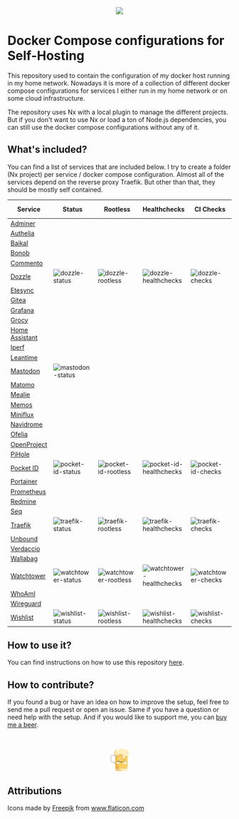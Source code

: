 <p align="center">
    <img width="25%" src="./logo.svg">
</p>

# Docker Compose configurations for Self-Hosting

This repository used to contain the configuration of my docker host running in my home network. Nowadays it is more of a collection of different docker compose configurations for services I either run in my home network or on some cloud infrastructure.

The repository uses Nx with a local plugin to manage the different projects. But if you don't want to use Nx or load a ton of Node.js dependencies, you can still use the docker compose configurations without any of it.

## What's included?

You can find a list of services that are included below. I try to create a folder (Nx project) per service / docker compose configuration. Almost all of the services depend on the reverse proxy Traefik. But other than that, they should be mostly self contained.

| Service                               | Status               | Rootless               | Healthchecks               | CI Checks            | Latest Version        | Last Commit          |
| ------------------------------------- | -------------------- | ---------------------- | -------------------------- | -------------------- | --------------------- | -------------------- |
| [Adminer](apps/adminer)               |                      |                        |                            |                      |                       |                      |
| [Authelia](apps/authelia)             |                      |                        |                            |                      |                       |                      |
| [Baikal](apps/baikal)                 |                      |                        |                            |                      |                       |                      |
| [Bonob](apps/bonob)                   |                      |                        |                            |                      |                       |                      |
| [Commento](apps/commento)             |                      |                        |                            |                      |                       |                      |
| [Dozzle](apps/dozzle)                 | ![dozzle-status]     | ![dozzle-rootless]     | ![dozzle-healthchecks]     | ![dozzle-checks]     | ![dozzle-version]     | ![dozzle-commit]     |
| [Etesync](apps/etesync)               |                      |                        |                            |                      |                       |                      |
| [Gitea](apps/gitea)                   |                      |                        |                            |                      |                       |                      |
| [Grafana](apps/grafana)               |                      |                        |                            |                      |                       |                      |
| [Grocy](apps/grocy)                   |                      |                        |                            |                      |                       |                      |
| [Home Assistant](apps/home-assistant) |                      |                        |                            |                      |                       |                      |
| [Iperf](apps/iperf)                   |                      |                        |                            |                      |                       |                      |
| [Leantime](apps/leantime)             |                      |                        |                            |                      |                       |                      |
| [Mastodon](apps/mastodon)             | ![mastodon-status]   |                        |                            |                      |                       |                      |
| [Matomo](apps/matomo)                 |                      |                        |                            |                      |                       |                      |
| [Mealie](apps/mealie)                 |                      |                        |                            |                      |                       |                      |
| [Memos](apps/memos)                   |                      |                        |                            |                      |                       |                      |
| [Miniflux](apps/miniflux)             |                      |                        |                            |                      |                       |                      |
| [Navidrome](apps/navidrome)           |                      |                        |                            |                      |                       |                      |
| [Ofelia](apps/ofelia)                 |                      |                        |                            |                      |                       |                      |
| [OpenProject](apps/openproject)       |                      |                        |                            |                      |                       |                      |
| [PiHole](apps/pihole)                 |                      |                        |                            |                      |                       |                      |
| [Pocket ID](apps/pocket-id)           | ![pocket-id-status]  | ![pocket-id-rootless]  | ![pocket-id-healthchecks]  | ![pocket-id-checks]  | ![pocket-id-version]  | ![pocket-id-commit]  |
| [Portainer](apps/portainer)           |                      |                        |                            |                      |                       |                      |
| [Prometheus](apps/prometheus)         |                      |                        |                            |                      |                       |                      |
| [Redmine](apps/redmine)               |                      |                        |                            |                      |                       |                      |
| [Seq](apps/seq)                       |                      |                        |                            |                      |                       |                      |
| [Traefik](apps/traefik)               | ![traefik-status]    | ![traefik-rootless]    | ![traefik-healthchecks]    | ![traefik-checks]    | ![traefik-version]    | ![traefik-commit]    |
| [Unbound](apps/unbound)               |                      |                        |                            |                      |                       |                      |
| [Verdaccio](apps/verdaccio)           |                      |                        |                            |                      |                       |                      |
| [Wallabag](apps/wallabag)             |                      |                        |                            |                      |                       |                      |
| [Watchtower](apps/watchtower)         | ![watchtower-status] | ![watchtower-rootless] | ![watchtower-healthchecks] | ![watchtower-checks] | ![watchtower-version] | ![watchtower-commit] |
| [WhoAmI](apps/whoami)                 |                      |                        |                            |                      |                       |                      |
| [Wireguard](apps/wireguard)           |                      |                        |                            |                      |                       |                      |
| [Wishlist](apps/wishlist)             | ![wishlist-status]   | ![wishlist-rootless]   | ![wishlist-healthchecks]   | ![wishlist-checks]   | ![wishlist-version]   | ![wishlist-commit]   |

## How to use it?

You can find instructions on how to use this repository [here](apps/docs/usage.md).

## How to contribute?

If you found a bug or have an idea on how to improve the setup, feel free to send me a pull request or open an issue. Same if you have a question or need help with the setup. And if you would like to support me, you can [buy me a beer](apps/https://www.buymeacoffee.com/raeffs).

</br>
<p align="center">
    <a href="https://www.buymeacoffee.com/raeffs">
        <img width="10%" src="./beer.svg">
    </a>
</p>

## Attributions

Icons made by <a href="http://www.freepik.com/" title="Freepik">Freepik</a> from <a href="https://www.flaticon.com/" title="Flaticon">www.flaticon.com</a>

<!-- Adminer -->

<!-- Authelia -->

<!-- Baikal -->

<!-- Bonob -->

<!-- Commento -->

<!-- Dozzle -->

[dozzle-status]: https://img.shields.io/badge/active_(in_use)-blue?style=flat-square
[dozzle-rootless]: https://img.shields.io/badge/yes-blue?style=flat-square
[dozzle-healthchecks]: https://img.shields.io/badge/yes-blue?style=flat-square
[dozzle-checks]: https://img.shields.io/github/actions/workflow/status/raeffs/docker-host/apps-dozzle.yml?branch=main&event=push&style=flat-square&label=%20
[dozzle-version]: https://img.shields.io/github/v/release/amir20/dozzle?style=flat-square&label=%20
[dozzle-commit]: https://img.shields.io/github/last-commit/amir20/dozzle?style=flat-square&label=%20

<!-- Etesync -->

<!-- Gitea -->

<!-- Grafana -->

<!-- Grocy -->

<!-- Home Assistant -->

<!-- Iperf -->

<!-- Leantime -->

<!-- Mastodon -->

[mastodon-status]: https://img.shields.io/badge/archived-red?style=flat-square

<!-- Matomo -->

<!-- Mealie -->

<!-- Memos -->

<!-- Miniflux -->

<!-- Navidrome -->

<!-- Ofelia -->

<!-- OpenProject -->

<!-- PiHole -->

<!-- Pocket ID -->

[pocket-id-status]: https://img.shields.io/badge/active_(in_use)-blue?style=flat-square
[pocket-id-rootless]: https://img.shields.io/badge/yes-blue?style=flat-square
[pocket-id-healthchecks]: https://img.shields.io/badge/yes-blue?style=flat-square
[pocket-id-checks]: https://img.shields.io/github/actions/workflow/status/raeffs/docker-host/apps-pocket-id.yml?branch=main&event=push&style=flat-square&label=%20
[pocket-id-version]: https://img.shields.io/github/v/release/pocket-id/pocket-id?style=flat-square&label=%20
[pocket-id-commit]: https://img.shields.io/github/last-commit/pocket-id/pocket-id?style=flat-square&label=%20

<!-- Portainer -->

<!-- Prometheus -->

<!-- Redmine -->

<!-- Seq -->

<!-- Traefik -->

[traefik-status]: https://img.shields.io/badge/active_(in_use)-blue?style=flat-square
[traefik-rootless]: https://img.shields.io/badge/yes-blue?style=flat-square
[traefik-healthchecks]: https://img.shields.io/badge/yes-blue?style=flat-square
[traefik-checks]: https://img.shields.io/github/actions/workflow/status/raeffs/docker-host/apps-traefik.yml?branch=main&event=push&style=flat-square&label=%20
[traefik-version]: https://img.shields.io/github/v/release/traefik/traefik?style=flat-square&label=%20
[traefik-commit]: https://img.shields.io/github/last-commit/traefik/traefik?style=flat-square&label=%20

<!-- Unbound -->

<!-- Verdaccio -->

<!-- Wallabag -->

<!-- Watchtower -->

[watchtower-status]: https://img.shields.io/badge/active_(in_use)-blue?style=flat-square
[watchtower-rootless]: https://img.shields.io/badge/yes-blue?style=flat-square
[watchtower-healthchecks]: https://img.shields.io/badge/yes-blue?style=flat-square
[watchtower-checks]: https://img.shields.io/github/actions/workflow/status/raeffs/docker-host/apps-watchtower.yml?branch=main&event=push&style=flat-square&label=%20
[watchtower-version]: https://img.shields.io/github/v/release/nicholas-fedor/watchtower?style=flat-square&label=%20
[watchtower-commit]: https://img.shields.io/github/last-commit/nicholas-fedor/watchtower?style=flat-square&label=%20

<!-- WhoAmI -->

<!-- Wireguard -->

<!-- Wishlist -->

[wishlist-status]: https://img.shields.io/badge/active_(in_use)-blue?style=flat-square
[wishlist-rootless]: https://img.shields.io/badge/yes-blue?style=flat-square
[wishlist-healthchecks]: https://img.shields.io/badge/no-red?style=flat-square
[wishlist-checks]: https://img.shields.io/github/actions/workflow/status/raeffs/docker-host/apps-wishlist.yml?branch=main&event=push&style=flat-square&label=%20
[wishlist-version]: https://img.shields.io/github/v/release/cmintey/wishlist?style=flat-square&label=%20
[wishlist-commit]: https://img.shields.io/github/last-commit/cmintey/wishlist?style=flat-square&label=%20
